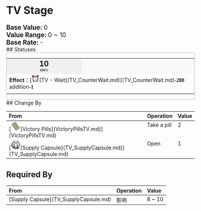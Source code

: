 # TV Stage  
  
<div style="font-size:1.2em"><b>Base Value: </b> 0 </div>  
<div style="font-size:1.2em"><b>Value Range: </b> 0 ~ 10 </div>  
<div style="font-size:1.2em"><b>Base Rate: </b> - </div>  
## Statuses  
<div  style="border:1px solid #BBB"><table><tr style="height:2em;"><td style="background-color:#F0F0F0;text-align:center;width:180px;font-size:1.4em;font-weight:bold;vertical-align:middle;"><div>10<div><div style="font-size:0.4em">100%</div></td><td colspan=2 style="font-size:1.1em;vertical-align:middle;background-color:#F9F9F9;"><div><b></b></div><div style="font-size:0.8em;padding-top:4px;"></div></td></tr><tr><td colspan=2><b>Effect：</b>[<div style="width:20px;display:inline-block;text-align:center"><img decoding="async" src="Sprite/AlarmClock.png" href="a.md" style="max-width:20px;max-height:20px;"></div>[TV - Wait](TV_CounterWait.md)](TV_CounterWait.md)<span style="font-family:ui-monospace"><b>-288</b></span> addition<span style="font-family:ui-monospace"><b>-1</b></span></td></tr><tr><td colspan=2></td></tr></table></div>  
## Change By  
<table class="table table-bordered" data-toggle="table"  ><thead style=""><tr ><th  style="text-align:left;vertical-align:top;"  >From</th><th  style="text-align:left;vertical-align:top;"  >Operation</th><th  style="text-align:left;vertical-align:top;"  data-sortable="true"  >Value</th></tr></thead><tr ><td  style="text-align:left;vertical-align:top;"  >[<div style="width:25px;display:inline-block;text-align:center"><img decoding="async" src="Sprite/Seasickness.png" href="a.md" style="max-width:25px;max-height:25px;"></div>[Victory Pills](VictoryPillsTV.md)](VictoryPillsTV.md)</td><td  style="text-align:left;vertical-align:top;"  >Take a pill</td><td  style="text-align:left;vertical-align:top;"  >2</td></tr><tr ><td  style="text-align:left;vertical-align:top;"  >[<div style="width:25px;display:inline-block;text-align:center"><img decoding="async" src="Sprite/TVCrate.png" href="a.md" style="max-width:25px;max-height:25px;"></div>[Supply Capsule](TV_SupplyCapsule.md)](TV_SupplyCapsule.md)</td><td  style="text-align:left;vertical-align:top;"  >Open</td><td  style="text-align:left;vertical-align:top;"  >1</td></tr></tbody></table>  
  
## Required By  
<table class="table table-bordered" data-toggle="table"  ><thead style=""><tr ><th  style="text-align:left;vertical-align:top;"  >From</th><th  style="text-align:left;vertical-align:top;"  >Operation</th><th  style="text-align:left;vertical-align:top;"  data-sortable="true"  >Value</th></tr></thead><tr ><td  style="text-align:left;vertical-align:top;"  >[Supply Capsule](TV_SupplyCapsule.md)</td><td  style="text-align:left;vertical-align:top;"  >影响</td><td  style="text-align:left;vertical-align:top;"  >8 ~ 10</td></tr></tbody></table>  
  


<script>document.title="TV Stage - Card Survival Wiki";</script>